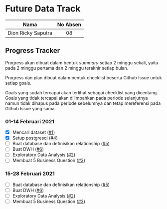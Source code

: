 # Future Data Track
| Nama |  No Absen|
| ------ | :----: |
| Dion Ricky Saputra | 08 |

## Progress Tracker
Progress akan dibuat dalam bentuk *summary* setiap 2 minggu sekali, yaitu pada 2 minggu pertama dan 2 minggu terakhir setiap bulan.

Progress dan plan dibuat dalam bentuk checklist beserta Github Issue untuk setiap goals.

Goals yang sudah tercapai akan terlihat sebagai checklist yang dicentang. Goals yang tidak tercapai akan dilimpahkan pada periode selanjutnya namun tidak dihapus pada periode sebelumnya dan tetap mereferensi pada Github Issue yang sama.

### 01-14 Februari 2021
- [x] Mencari dataset ([#1](https://github.com/dion-ricky/future-data/issues/1))
- [x] Setup postgresql ([#4](https://github.com/dion-ricky/future-data/issues/4))
- [ ] Buat database dan definisikan relationship ([#5](https://github.com/dion-ricky/future-data/issues/5))
- [ ] Buat DWH ([#6](https://github.com/dion-ricky/future-data/issues/6))
- [ ] Exploratory Data Analysis ([#2](https://github.com/dion-ricky/future-data/issues/2))
- [ ] Membuat 5 Business Question ([#3](https://github.com/dion-ricky/future-data/issues/3))

### 15-28 Februari 2021
- [ ] Buat database dan definisikan relationship ([#5](https://github.com/dion-ricky/future-data/issues/5))
- [ ] Buat DWH ([#6](https://github.com/dion-ricky/future-data/issues/6))
- [ ] Exploratory Data Analysis ([#2](https://github.com/dion-ricky/future-data/issues/2))
- [ ] Membuat 5 Business Question ([#3](https://github.com/dion-ricky/future-data/issues/3))
